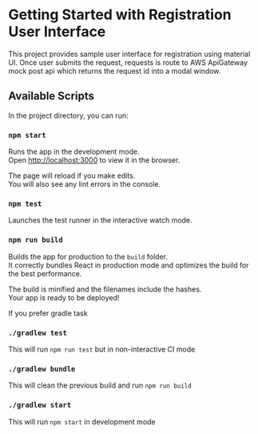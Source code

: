 # Getting Started with Registration User Interface
This project provides sample user interface for registration using material UI.
Once user submits the request, requests is route to AWS ApiGateway mock post api which returns 
the request id into a modal window.

## Available Scripts

In the project directory, you can run:

### `npm start`

Runs the app in the development mode.\
Open [http://localhost:3000](http://localhost:3000) to view it in the browser.

The page will reload if you make edits.\
You will also see any lint errors in the console.

### `npm test`

Launches the test runner in the interactive watch mode.

### `npm run build`

Builds the app for production to the `build` folder.\
It correctly bundles React in production mode and optimizes the build for the best performance.

The build is minified and the filenames include the hashes.\
Your app is ready to be deployed!

If you prefer gradle task 

### `./gradlew test`

This will run `npm run test` but in non-interactive CI mode

### `./gradlew bundle`

This will clean the previous build and run `npm run build`

### `./gradlew start`

This will run `npm start` in development mode